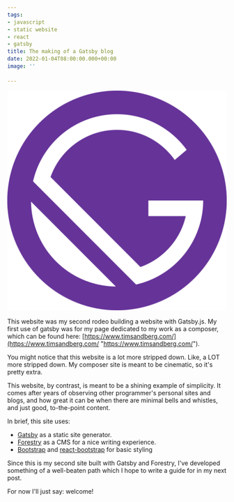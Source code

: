 ```yaml
---
tags:
- javascript
- static website
- react
- gatsby
title: The making of a Gatsby blog
date: 2022-01-04T08:00:00.000+00:00
image: ''

---
```

![Gatsby Logo](/src/images/gatsby-icon.png)

This website was my second rodeo building a website with Gatsby.js. My first use of gatsby was for my page dedicated to my work as a composer, which can be found here: [https://www.timsandberg.com/](https://www.timsandberg.com/ "https://www.timsandberg.com/").

You might notice that this website is a lot more stripped down. Like, a LOT more stripped down. My composer site is meant to be cinematic, so it's pretty extra.

This website, by contrast, is meant to be a shining example of simplicity. It comes after years of observing other programmer's personal sites and blogs, and how great it can be when there are minimal bells and whistles, and just good, to-the-point content.

In brief, this site uses:

* [Gatsby](https://www.gatsbyjs.com "https://www.gatsbyjs.com") as a static site generator.
* [Forestry](https://forestry.io/ "https://forestry.io/") as a CMS for a nice writing experience.
* [Bootstrap](https://getbootstrap.com/ "https://getbootstrap.com/") and [react-bootstrap](https://react-bootstrap.github.io/ "https://react-bootstrap.github.io/") for basic styling

Since this is my second site built with Gatsby and Forestry, I've developed something of a well-beaten path which I hope to write a guide for in my next post.

For now I'll just say: welcome!

# 